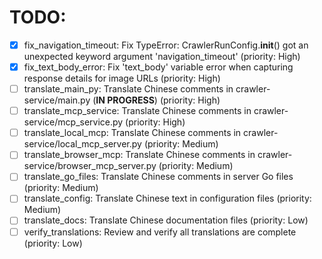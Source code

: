 # TODO:

- [x] fix_navigation_timeout: Fix TypeError: CrawlerRunConfig.__init__() got an unexpected keyword argument 'navigation_timeout' (priority: High)
- [x] fix_text_body_error: Fix 'text_body' variable error when capturing response details for image URLs (priority: High)
- [ ] translate_main_py: Translate Chinese comments in crawler-service/main.py (**IN PROGRESS**) (priority: High)
- [ ] translate_mcp_service: Translate Chinese comments in crawler-service/mcp_service.py (priority: High)
- [ ] translate_local_mcp: Translate Chinese comments in crawler-service/local_mcp_server.py (priority: Medium)
- [ ] translate_browser_mcp: Translate Chinese comments in crawler-service/browser_mcp_server.py (priority: Medium)
- [ ] translate_go_files: Translate Chinese comments in server Go files (priority: Medium)
- [ ] translate_config: Translate Chinese text in configuration files (priority: Medium)
- [ ] translate_docs: Translate Chinese documentation files (priority: Low)
- [ ] verify_translations: Review and verify all translations are complete (priority: Low)
